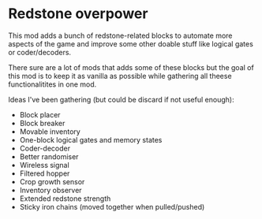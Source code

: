 # Redstone overpower

This mod adds a bunch of redstone-related blocks to automate more aspects of the game and improve some other doable
stuff like logical gates or coder/decoders.

There sure are a lot of mods that adds some of these blocks but the goal of this mod is to keep it as vanilla as
possible while gathering all theese functionalitites in one mod. 

Ideas I've been gathering (but could be discard if not useful enough):
- Block placer
- Block breaker
- Movable inventory
- One-block logical gates and memory states
- Coder-decoder
- Better randomiser
- Wireless signal
- Filtered hopper
- Crop growth sensor
- Inventory observer
- Extended redstone strength
- Sticky iron chains (moved together when pulled/pushed)